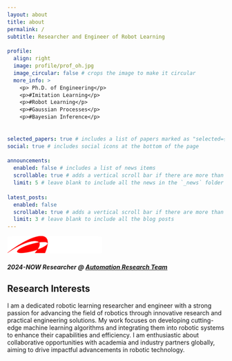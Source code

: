 ```yaml
---
layout: about
title: about
permalink: /
subtitle: Researcher and Engineer of Robot Learning

profile:
  align: right
  image: profile/prof_oh.jpg
  image_circular: false # crops the image to make it circular
  more_info: >
    <p> Ph.D. of Engineering</p>
    <p>#Imitation Learning</p>
    <p>#Robot Learning</p>
    <p>#Gaussian Processes</p>
    <p>#Bayesian Inference</p>
    

selected_papers: true # includes a list of papers marked as "selected={true}"
social: true # includes social icons at the bottom of the page

announcements:
  enabled: false # includes a list of news items
  scrollable: true # adds a vertical scroll bar if there are more than 3 news items
  limit: 5 # leave blank to include all the news in the `_news` folder

latest_posts:
  enabled: false
  scrollable: true # adds a vertical scroll bar if there are more than 3 new posts items
  limit: 3 # leave blank to include all the blog posts
---
```


<!-- Write your biography here. Tell the world about yourself. Link to your favorite [subreddit](http://reddit.com). You can put a picture in, too. The code is already in, just name your picture `prof_pic.jpg` and put it in the `img/` folder.

Put your address / P.O. box / other info right below your picture. You can also disable any of these elements by editing `profile` property of the YAML header of your `_pages/about.md`. Edit `_bibliography/papers.bib` and Jekyll will render your [publications page](/al-folio/publications/) automatically.

Link to your social media connections, too. This theme is set up to use [Font Awesome icons](https://fontawesome.com/) and [Academicons](https://jpswalsh.github.io/academicons/), like the ones below. Add your Facebook, Twitter, LinkedIn, Google Scholar, or just disable all of them.  -->

<img 
    src="/assets/img/logo/aist_logo.png" 
    alt="Aist circle logo" 
    style="
            height: 40px; 
            width:220px;
            border-radius:5%;
            border: 1px;"/>


##### 2024-NOW  Researcher @ <a href='https://unit.aist.go.jp/icps/icps-am/en/people/'>Automation Research Team</a> 

## Research Interests
I am a dedicated robotic learning researcher and engineer with a strong passion for advancing the field of robotics through innovative research and practical engineering solutions. My work focuses on developing cutting-edge machine learning algorithms and integrating them into robotic systems to enhance their capabilities and efficiency. I am enthusiastic about collaborative opportunities with academia and industry partners globally, aiming to drive impactful advancements in robotic technology.